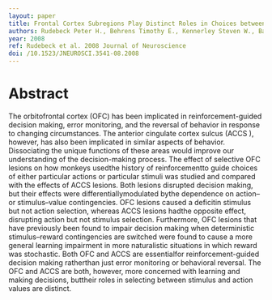 ```yaml
---
layout: paper
title: Frontal Cortex Subregions Play Distinct Roles in Choices between Actions and Stimuli
authors: Rudebeck Peter H., Behrens Timothy E., Kennerley Steven W., Baxter Mark G., Buckley Mark J., Walton Mark E., Rushworth Matthew F. S.
year: 2008
ref: Rudebeck et al. 2008 Journal of Neuroscience
doi: /10.1523/JNEUROSCI.3541-08.2008
---
```


# Abstract

The orbitofrontal cortex (OFC) has been implicated in reinforcement-guided decision making, error monitoring, and the reversal of
behavior in response to changing circumstances. The anterior cingulate cortex sulcus (ACCS ), however, has also been implicated in
similar aspects of behavior. Dissociating the unique functions of these areas would improve our understanding of the decision-making
process. The effect of selective OFC lesions on how monkeys usedthe history of reinforcementto guide choices of either particular actions
or particular stimuli was studied and compared with the effects of ACCS lesions. Both lesions disrupted decision making, but their effects
were differentiallymodulated bythe dependence on action– or stimulus–value contingencies. OFC lesions caused a deficitin stimulus but
not action selection, whereas ACCS lesions hadthe opposite effect, disrupting action but not stimulus selection. Furthermore, OFC lesions
that have previously been found to impair decision making when deterministic stimulus–reward contingencies are switched were found
to cause a more general learning impairment in more naturalistic situations in which reward was stochastic. Both OFC and ACCS are
essentialfor reinforcement-guided decision making ratherthan just error monitoring or behavioral reversal. The OFC and ACCS are both,
however, more concerned with learning and making decisions, buttheir roles in selecting between stimulus and action values are distinct.